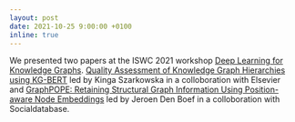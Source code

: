 ```yaml
---
layout: post
date: 2021-10-25 9:00:00 +0100
inline: true
---
```


We presented two papers at the ISWC 2021 workshop [Deep Learning for Knowledge Graphs](https://alammehwish.github.io/dl4kg2021/). [Quality Assessment of Knowledge Graph Hierarchies using KG-BERT](https://alammehwish.github.io/dl4kg2021/papers/quality_assessment_of_knowledg.pdf) led by Kinga Szarkowska in a colloboration with Elsevier and [GraphPOPE: Retaining Structural Graph Information Using Position-aware Node Embeddings](https://alammehwish.github.io/dl4kg2021/papers/graphpope_retaining_structural.pdf) led by Jeroen Den Boef in a colloboration with Socialdatabase.
